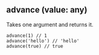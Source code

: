 ## advance (value: any)

Takes one argument and returns it.

    advance(1) // 1
    advance('hello') // 'hello'
    advance(true) // true
